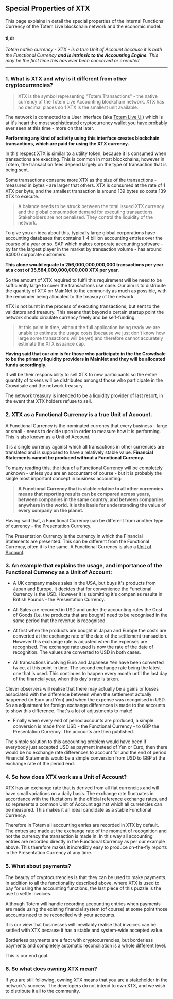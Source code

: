 ## Special Properties of XTX

This page explains in detail the special properties of the internal Functional Currency of the Totem Live blockchain network and the economic model.

#### **tl;dr**

_Totem native currency - XTX - is a true Unit of Account because it is both the Functional Currency **and is intrinsic to the Accounting Engine**. This may be the first time this has ever been conceived or executed._

---

### 1. What is XTX and why is it different from other cryptocurrencies?

> XTX is the symbol representing "Totem Transactions" - the native currency of the Totem Live Accounting blockchain network. XTX has no decimal places so 1 XTX is the smallest unit available.

The network is connected to a User Interface (aka [Totem Live UI](https://totem.live)) which is at it's heart the most sophisticated cryptocurrency wallet you have probably ever seen at this time - more on that later.

**Performing any kind of activity using this interface creates blockchain transactions, which are paid for using the XTX currency.**

In this respect XTX is similar to a utility token, because it is consumed when transactions are execting. This is common in most blockchains, however in Totem, the transaction fees depend largely on the type of transaction that is being sent. 

Some transactions consume more XTX as the size of the transactions - measured in bytes - are larger that others. XTX is consumed at the rate of 1 XTX per byte, and the smallest transaction is around 139 bytes so costs 139 XTX to execute. 

> A balance needs to be struck between the total issued XTX currency and the global consumption demand for executing transactions. Stakeholders are not penalised. They control the liquidity of the network.

To give you an idea about this, typically large global corporations have accounting databases that contains 1-4 billion accounting entries over the course of a year or so. SAP which makes corporate accounting software - by far the largest player in the market by transaction volume - has around 64000 corporate customers. 

**This alone would equate to 256,000,000,000,000 transactions per year at a cost of 35,584,000,000,000,000 XTX per year.**

So the amount of XTX required to fulfil this requirement will be need to be sufficiently large to cover the transactions use case. Our aim is to distribute the quantity of XTX on MainNet to the community as much as possible, with the remainder being allocated to the treasury of the network.

XTX is not burnt in the process of executing transactions, but sent to the validators and treasury. This means that beyond a certain startup point the network should circulate currency freely and be self-funding. 

> At this point in time, without the full application being ready we are unable to estimate the usage costs (because we just don't know how large some transactions will be yet) and therefore cannot accurately estimate the XTX issuance cap.

**Having said that our aim is for those who participate in the the Crowdsale to be the primary liquidity providers in MainNet and they will be allocated funds accordingly.**

It will be their responsibility to sell XTX to new participants so the entire quantity of tokens will be distributed amongst those who participate in the Crowdsale and the network treasury.

The network treasury is intended to be a liquidity provider of last resort, in the event that XTX holders refuse to sell.

### 2. XTX as a Functional Currency is a true Unit of Account.

A Functional Currency is the nominated currency that every business - large or small - needs to decide upon in order to measure how it is performing. This is also known as a Unit of Account. 

It is a single currency against which all transactions in other currencies are translated and is supposed to have a relatively stable value. **Financial Statements cannot be produced without a Functional Currency.**

To many reading this, the idea of a Functional Currency will be completely unknown - unless you are an accountant of course - but it is probably the single most important concept in business accounting: 

> **A Functional Currency that is stable relative to all other currencies means that reporting results can be compared across years, between companies in the same country, and between companies anywhere in the world. It is the basis for understanding the value of every company on the planet.**

Having said that, a Functional Currency can be different from another type of currency - the Presentation Currency. 

The Presentation Currency is the currency in which the Financial Statements are presented. This can be different from the Functional Currency, often it is the same. A Functional Currency is also a [Unit of Account](https://en.wikipedia.org/wiki/Unit_of_account).

### 3. An example that explains the usage, and importance of the Functional Currency as a Unit of Account:

* A UK company makes sales in the USA, but buys it's products from Japan and Europe. It decides that for convenience the Functional Currency is the USD. However it is submitting it's companies results in British Pounds - the Presentation Currency.

* All Sales are recorded in USD and under the accounting rules the Cost of Goods (i.e. the products that are bought) need to be recognised in the same period that the revenue is recognised. 

* At first when the products are bought in Japan and Europe the costs are converted at the exchange rate of the date of the settlement transaction. However this exchange rate is adjusted when the expenses are recognised. The exchange rate used is now the rate of the date of recognition. The values are converted to USD in both cases.

* All transactions involving Euro and Japanese Yen have been converted twice, at this point in time. The second exchange rate being the latest one that is used. This continues to happen every month until the last day of the financial year, when this day's rate is taken.

Clever observers will realise that there may actually be a gains or losses associated with the difference between when the settlement actually happened (in Euro and Yen) and when the expense was recognised in USD. So an adjustment for foreign exchange differences is made to the accounts to show this difference. That's a lot of adjustments to make!

* Finally when every end of period accounts are produced, a simple conversion is made from USD  - the Functional Currency - to GBP the Presentation Currency. The accounts are then published.

The simple solution to this accounting problem would have been if everybody just accepted USD as payment instead of Yen or Euro, then there would be no exchange rate differences to account for and the end of period Financial Statements would be a simple conversion from USD to GBP at the exchange rate of the period end. 

### 4. So how does XTX work as a Unit of Account?

XTX has an exchange rate that is derived from all fiat currencies and will have small variations on a daily basis. The exchange rate fluctuates in accordance with the fluctations in the official reference exchange rates, and so represents a common Unit of Account against which all currencies can be measured. This makes it an ideal candidate as a stable Functional Currency.

Therefore in Totem all accounting enries are recorded in XTX by default. The entres are made at the exchange rate of the moment of recognition and not the currency the transaction is made in. In this way all accounting entries are recorded directly in the Functional Currency as per our example above. This therefore makes it incredibly easy to produce on-the-fly reports in the Presentation Currency at any time. 

### 5. What about payments?

The beauty of cryptocurrencies is that they can be used to make payments. In addition to all the functionality described above, where XTX is used to pay for using the accounting functions, the last piece of this puzzle is the use to settle invoices. 

Although Totem will handle recording accounting entries when payments are made using the existing financial system (of course) at some point those accounts need to be reconciled with your accounts.

It is our view that businesses will inevitably realise that invoices can be settled with XTX because it has a stable and system-wide accepted value. 

Borderless payments are a fact with cryptocurrencies, but borderless payments and completely automatic reconciliation is a whole different level.

This is our end goal.

### 6. So what does owning XTX mean?

If you are still following, owning XTX means that you are a stakeholder in the network's success. The developers do not intend to own XTX, and we wish to distribute it all to the community.

